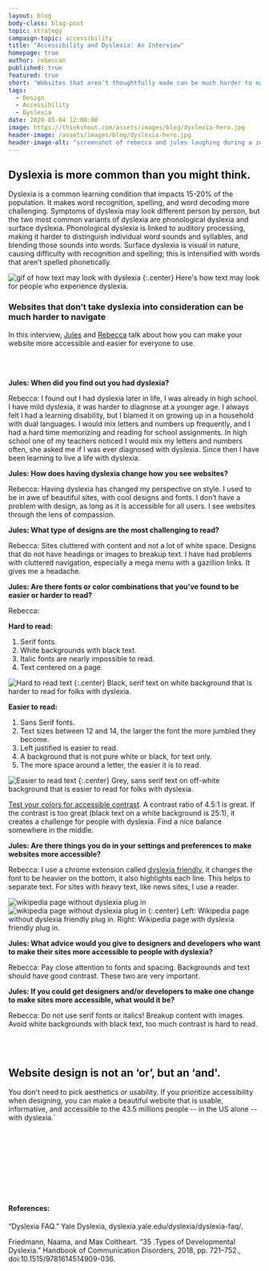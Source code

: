```yaml
---
layout: blog
body-class: blog-post
topic: strategy
campaign-topic: accessibility
title: "Accessibility and Dyslexia: An Interview"
homepage: true
author: rebeccan
published: true
featured: true
short: "Websites that aren’t thoughtfully made can be much harder to navigate for folks with dyslexia."
tags:
  - Design
  - Accessibility
  - Dyslexia
date: 2020-05-04 12:00:00
image: https://thinkshout.com/assets/images/blog/dyslexia-hero.jpg
header-image: /assets/images/blog/dyslexia-hero.jpg
header-image-alt: "screenshot of rebecca and jules laughing during a zoom interview"
---
```


## Dyslexia is more common than you might think.
Dyslexia is a common learning condition that impacts 15-20% of the population. It makes word recognition, spelling, and word decoding more challenging. Symptoms of dyslexia may look different person by person, but the two most common variants of dyslexia are phonological dyslexia and surface dyslexia. Phonological dyslexia is linked to auditory processing, making it harder to distinguish individual word sounds and syllables, and blending those sounds into words. Surface dyslexia is visual in nature, causing difficulty with recognition and spelling; this is intensified with words that aren’t spelled phonetically. 

![gif of how text may look with dyslexia](/assets/images/blog/dyslexia.gif)
{:.center}
<span class="caption"><i class="fa fa-caret-up"></i>Here's how text may look for people who experience dyslexia.</span>

### Websites that don’t take dyslexia into consideration can be much harder to navigate
In this interview, [Jules](https://thinkshout.com/team/jules/) and [Rebecca](https://thinkshout.com/team/rebeccan/) talk about how you can make your website more accessible and easier for everyone to use.  
<div class="paragraph"><p><br>
<br></p></div>
    
**Jules: When did you find out you had dyslexia?**

Rebecca:  I found out I had dyslexia later in life, I was already in high school. I have mild dyslexia, it was harder to diagnose at a younger age. I always felt I had a learning disability, but I blamed it on growing up in a household with dual languages. I would mix letters and numbers up frequently, and I had a hard time memorizing and reading for school assignments. In high school one of my teachers noticed I would mix my letters and numbers often, she asked me if I was ever diagnosed with dyslexia. Since then I have been learning to live a life with dyslexia.  

**Jules: How does having dyslexia change how you see websites?**

Rebecca: Having dyslexia has changed my perspective on style. I used to be in awe of beautiful sites, with cool designs and fonts. I don’t have a problem with design, as long as it is accessible for all users. I see websites through the lens of compassion.  

**Jules: What type of designs are the most challenging to read?**

Rebecca: Sites cluttered with content and not a lot of white space. Designs that do not have headings or images to breakup text. I have had problems with cluttered navigation, especially a mega menu with a gazillion links. It gives me a headache.  

**Jules: Are there fonts or color combinations that you’ve found to be easier or harder to read?**

Rebecca:

**Hard to read:**
1. Serif fonts. 
2. White backgrounds with black text.
3. Italic fonts are nearly impossible to read.
4. Text centered on a page.

![Hard to read text](/assets/images/blog/dyslexia-hard-4.jpg)
{:.center}
<span class="caption"><i class="fa fa-caret-up"></i>Black, serif text on white background that is harder to read for folks with dyslexia.</span>

**Easier to read:**
1. Sans Serif fonts.
2. Text sizes between 12 and 14, the larger the font the more jumbled they become.
3. Left justified is easier to read.
4. A background that is not pure white or black, for text only. 
5. The more space around a letter, the easier it is to read.

![Easier to read text](/assets/images/blog/dyslexia-easy-01.jpg)
{:.center}
<span class="caption"><i class="fa fa-caret-up"></i>Grey, sans serif text on off-white background that is easier to read for folks with dyslexia.</span>  

[Test your colors for accessible contrast](https://webaim.org/resources/contrastchecker/). A contrast ratio of 4.5:1 is great. If the contrast is too great (black text on a white background is 25:1), it creates a challenge for people with dyslexia. Find a nice balance somewhere in the middle.

**Jules: Are there things you do in your settings and preferences to make websites more accessible?**

Rebecca: I use a chrome extension called [dyslexia friendly](https://chrome.google.com/webstore/detail/dyslexia-friendly/miepjgfkkommhllbbjaedffcpkncboeo?hl=en), it changes the font to be heavier on the bottom, it also highlights each line. This helps to separate text. For sites with heavy text, like news sites, I use a reader. 

![wikipedia page without dyslexia plug in](/assets/images/blog/dyslexia-05-02.jpg) ![wikipedia page without dyslexia plug in](/assets/images/blog/dyslexia-04-1.jpg)
{:.center}
<span class="caption"><i class="fa fa-caret-up"></i>Left: Wikipedia page without dyslexia friendly plug in. Right: Wikipedia page with dyslexia friendly plug in. </span>   

**Jules: What advice would you give to designers and developers who want to make their sites more accessible to people with dyslexia?**

Rebecca: Pay close attention to fonts and spacing. Backgrounds and text should have good contrast. These two are very important.  

**Jules: If you could get designers and/or developers to make one change to make sites more accessible, what would it be?**

Rebecca: Do not use serif fonts or italics! Breakup content with images. Avoid white backgrounds with black text, too much contrast is hard to read.  
<div class="paragraph"><p><br>
<br></p></div>

## Website design is not an ‘or’, but an ‘and'. 
You don't need to pick aesthetics or usability. If you prioritize accessibility when designing, you can make a beautiful website that is usable, informative, and accessible to the 43.5 millions people -- in the US alone -- with dyslexia.`  


<div class="paragraph"><p><br>
<br></p></div>
<div class="paragraph"><p><br>
<br></p></div>
<div class="paragraph"><p><br>
<br></p></div>

#### References:

“Dyslexia FAQ.” Yale Dyslexia, dyslexia.yale.edu/dyslexia/dyslexia-faq/.

Friedmann, Naama, and Max Coltheart. “35 .Types of Developmental Dyslexia.” Handbook of Communication Disorders, 2018, pp. 721–752., doi:10.1515/9781614514909-036.
